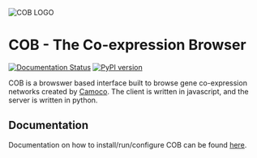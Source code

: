 ![COB LOGO](https://s3-us-west-2.amazonaws.com/camoco/COBLogo.png)

# COB - The Co-expression Browser

[![Documentation Status](https://readthedocs.org/projects/linkageio-cob/badge/?version=latest)](https://linkageio-cob.readthedocs.io/en/latest/?badge=latest)
[![PyPI version](https://badge.fury.io/py/camoco-cob.svg)](https://badge.fury.io/py/camoco-cob)

COB is a browswer based interface built to browse gene co-expression
networks created by [Camoco](https://github.com/LinkageIO/Camoco). The client
is written in javascript, and the server is written in python.

## Documentation
Documentation on how to install/run/configure COB can be found
[here](https://linkageio-cob.readthedocs.io/en/latest/).

